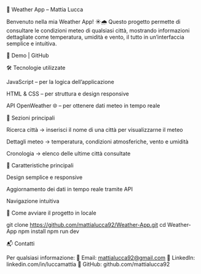 📌 Weather App – Mattia Lucca

Benvenuto nella mia Weather App! ☀️🌧️ Questo progetto permette di consultare le condizioni meteo di qualsiasi città, mostrando informazioni dettagliate come temperatura, umidità e vento, il tutto in un’interfaccia semplice e intuitiva.

🔗 Demo | GitHub

🛠️ Tecnologie utilizzate

JavaScript – per la logica dell’applicazione

HTML & CSS – per struttura e design responsive

API OpenWeather 🌐 – per ottenere dati meteo in tempo reale

📂 Sezioni principali

Ricerca città → inserisci il nome di una città per visualizzarne il meteo

Dettagli meteo → temperatura, condizioni atmosferiche, vento e umidità

Cronologia → elenco delle ultime città consultate

🌟 Caratteristiche principali

Design semplice e responsive

Aggiornamento dei dati in tempo reale tramite API

Navigazione intuitiva

🚀 Come avviare il progetto in locale

git clone https://github.com/mattialucca92/Weather-App.git
cd Weather-App
npm install
npm run dev

📬 Contatti

Per qualsiasi informazione:
📧 Email: mattialucca92@gmail.com
💼 LinkedIn: linkedin.com/in/luccamattia
🐙 GitHub: github.com/mattialucca92
